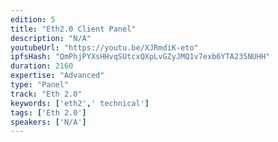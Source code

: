 ```yaml
---
edition: 5
title: "Eth2.0 Client Panel"
description: "N/A"
youtubeUrl: "https://youtu.be/XJRmdiK-eto"
ipfsHash: "QmPhjPYXsHHvqSUtcxQXpLvGZyJMQ1v7exb6YTA235NUHH"
duration: 2160
expertise: "Advanced"
type: "Panel"
track: "Eth 2.0"
keywords: ['eth2',' technical']
tags: ['Eth 2.0']
speakers: ['N/A']
---
```

